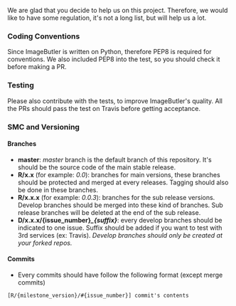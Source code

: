 We are glad that you decide to help us on this project.
Therefore, we would like to have some regulation, it's
not a long list, but will help us a lot.

### Coding Conventions

Since ImageButler is written on Python, therefore PEP8
is required for conventions. We also included PEP8 into 
the test, so you should check it before making a PR.

### Testing

Please also contribute with the tests, to improve ImageButler's
quality. All the PRs should pass the test on Travis before
getting acceptance.

### SMC and Versioning

#### Branches
* **master**: _master_ branch is the default branch of this repository. It's should be the source code of the main stable release.
* **R/x.x** (for example: _0.0_): branches for main versions, these branches should be protected and merged at every releases. Tagging should also be done in these branches.
* **R/x.x.x** (for example: _0.0.3_): branches for the sub release versions. Develop branches should be merged into these kind of branches. Sub release branches will be deleted at the end of the sub release.
* **D/x.x.x/{issue_number}*_{suffix}***: every develop branches should be indicated to one issue. Suffix should be added if you want to test with 3rd services (ex: Travis). _Develop branches should only be created at your forked repos._

#### Commits
* Every commits should have follow the following format (except merge commits)
```
[R/{milestone_version}/#{issue_number}] commit's contents
```
